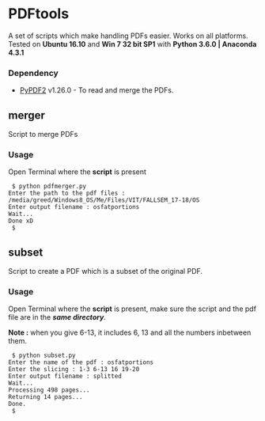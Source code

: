 # PDFtools

A set of scripts which make handling PDFs easier. Works on all platforms. Tested on **Ubuntu 16.10** and **Win 7 32 bit SP1** with **Python 3.6.0 | Anaconda 4.3.1**

### Dependency

  * [PyPDF2](https://pypi.python.org/pypi/PyPDF2/1.26.0) v1.26.0 - To read and merge the PDFs.

## merger
Script to merge PDFs
  
### Usage

Open Terminal where the **script** is present

```
 $ python pdfmerger.py 
Enter the path to the pdf files : /media/greed/Windows8_OS/Me/Files/VIT/FALLSEM_17-18/OS
Enter output filename : osfatportions
Wait...
Done xD
 $ 
```

## subset
Script to create a PDF which is a subset of the original PDF.

### Usage

Open Terminal where the **script** is present, make sure the script and the pdf file are in the ***same directory***.

**Note :** when you give 6-13, it includes 6, 13 and all the numbers inbetween them. 

```
 $ python subset.py
Enter the name of the pdf : osfatportions
Enter the slicing : 1-3 6-13 16 19-20
Enter output filename : splitted
Wait...
Processing 498 pages...
Returning 14 pages...
Done.
 $ 

```
